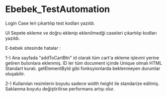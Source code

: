# Ebebek_TestAutomation

Login Case leri çıkartılıp test kodları yazıldı.

UI Sepete ekleme ve doğru eklenip eklenilmedği caseleri çıkartılıp kodları yazıldı.


E-bebek sitesinde hatalar : 

1-) Ana sayfada "addToCartBtn" id olarak tüm cart'a ekleme işlevini yerine getiren butonlara eklenmiş. ID ler tüm document içinde Unique olmalı HTML Standart kuralı.
getElementById gibi fonksyionlarda beklenmeyen durumlar oluşabilir. 

2-) Kullanılan resimlerin boyutu sadece width height ile standarize edilmiş. Saklanma boyutu değiştirilirse performans artışı olur.
